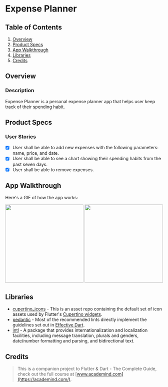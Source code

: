 # Expense Planner

## Table of Contents
1. [Overview](#Overview)
2. [Product Specs](#Product-Specs)
3. [App Walkthrough](#App-Walkthrough)
5. [Libraries](#Libraries)
7. [Credits](#Credits)

## Overview
### Description

Expense Planner is a personal expense planner app that helps user keep track of their spending habit.

## Product Specs
### User Stories

- [x] User shall be able to add new expenses with the following parameters: name, price, and date.
- [x] User shall be able to see a chart showing their spending habits from the past seven days.
- [x] User shall be able to remove expenses.

## App Walkthrough

Here's a GIF of how the app works:

<img src="https://raw.githubusercontent.com/py415/app-resources/master/flutter/ios/flutter-ios-expense-planner.gif" width="250" />

<img src="https://raw.githubusercontent.com/py415/app-resources/master/flutter/android/flutter-android-expense-planner.gif" width="250" />

## Libraries

- [cupertino_icons](https://github.com/flutter/cupertino_icons) - This is an asset repo containing the default set of icon assets used by Flutter's [Cupertino widgets](https://github.com/flutter/flutter/tree/master/packages/flutter/lib/src/cupertino).
- [pedantic](https://github.com/dart-lang/pedantic) - Most of the recommended lints directly implement the guidelines set out in [Effective Dart](https://dart.dev/guides/language/effective-dart).
- [intl](https://github.com/dart-lang/intl) - A package that provides internationalization and localization facilities, including message translation, plurals and genders, date/number formatting and parsing, and bidirectional text.

## Credits

>This is a companion project to Flutter & Dart - The Complete Guide, check out the full course at [www.academind.com](https://academind.com/).
